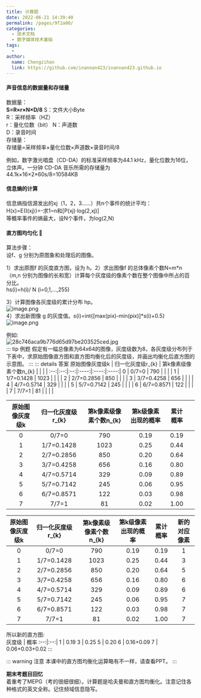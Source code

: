 ```yaml
---
title: 计算题
date: 2022-06-21 14:39:40
permalink: /pages/9f2a00/
categories:
  - 技术文档
  - 数字媒体技术基础
tags:
  - 
author: 
  name: Chengzihan
  link: https://github.com/inannan423/inannan423.github.io
---
```

#### 声音信息的数据量和存储量

数据量：  
**S=R×r×N×D/8**
S：文件大小Byte  
R：采样频率（HZ）  
r：量化位数（bit）
N：声道数  
D：录音时间  
存储量：  
存储量=采样频率×量化位数×声道数×录音时间/8  

例如，数字激光唱盘（CD-DA）的标准采样频率为44.1 kHz，量化位数为16位，立体声。一分钟 CD-DA 音乐所需的存储量为  
44.1k×16×2×60s/8=10584KB  

#### 信息熵的计算

信息熵指信源发出的xj（1，2，3……）共n个事件的统计平均：  
H(x)=E{I(xj)}=-求1~n和[P(xj)·log(2,xj)]  
等概率事件的熵最大，设N个事件，为log(2,N)

#### 直方图均匀化 💎

算法步骤：  
设f、g 分别为原图象和处理后的图像。  

1）求出原图f 的灰度直方图，设为 h。2）求出图像f 的总体像素个数N=m*n（m,n 分别为图像的长和宽）计算每个灰度级的像素个数在整个图像中所占的百分比。  
hs(i)=h(i)/ N (i=0,1,…,255)  

3）计算图像各灰度级的累计分布 hp。  
![image.png](https://jetzihan-img.oss-cn-beijing.aliyuncs.com/blog/img/006SHRs9gy1h2ya979l1xj305c030glx.jpg)  
4）求出新图像 g 的灰度值。s(i)=int{[max(pix)-min(pix)]*s(i)+0.5}  
![image.png](https://jetzihan-img.oss-cn-beijing.aliyuncs.com/blog/img/006SHRs9gy1h2ya9e47wxj309s020jrn.jpg)  

例如:  
![28c746aca9b776d65d97be203525ced.jpg](https://jetzihan-img.oss-cn-beijing.aliyuncs.com/blog/img/006SHRs9gy1h396nq164mj31ce0u0wh4.jpg)  
::: tip 例题
假定有一幅总像素为64x64的图像，灰度级数为8，各灰度级分布列于下表中，求原始图像直方图和直方图均衡化后的灰度级，并画出均衡化后直方图的示意图。
:::
::: details 答案
原始图像灰度级k | 归一化灰度级r_{k} | 第k像素级像素个数n_{k} |  |  |  |
:--:|:--:|:--:|:----:|:----:|:----:|
0 | 0/7=0 | 790 | | | |
1 | 1/7=0.1428 | 1023 | | | |
2 | 2/7=0.2856 | 850 | | | |
3 | 3/7=0.4258 | 656 | | | |
4 | 4/7=0.5714 | 329 | | | |
5 | 5/7=0.7142 | 245 | | | |
6 | 6/7=0.8571 | 122 | | | |
7 | 7/7=1 | 81 | | | |

原始图像灰度级k | 归一化灰度级r_{k} | 第k像素级像素个数n_{k} | 第k级像素出现的概率 | 累计概率 |  |
:--:|:--:|:--:|:----:|:----:|:----:|
0 | 0/7=0 | 790 | 0.19 | 0.19 |  |
1 | 1/7=0.1428 | 1023 | 0.25 | 0.44 | |
2 | 2/7=0.2856 | 850 | 0.20 | 0.64 | |
3 | 3/7=0.4258 | 656 | 0.16 | 0.80 | |
4 | 4/7=0.5714 | 329 | 0.09 | 0.89 | |
5 | 5/7=0.7142 | 245 | 0.06 | 0.95 | |
6 | 6/7=0.8571 | 122 | 0.03 | 0.98 | |
7 | 7/7=1 | 81 | 0.02 | 1.00 | |

原始图像灰度级k | 归一化灰度级r_{k} | 第k像素级像素个数n_{k} | 第k级像素出现的概率 | 累计概率 | 新的对应像素 |
:--:|:--:|:--:|:----:|:----:|:----:|
0 | 0/7=0 | 790 | 0.19 | 0.19 | 1 |
1 | 1/7=0.1428 | 1023 | 0.25 | 0.44 | 3 |
2 | 2/7=0.2856 | 850 | 0.20 | 0.64 | 5 |
3 | 3/7=0.4258 | 656 | 0.16 | 0.80 | 6 |
4 | 4/7=0.5714 | 329 | 0.09 | 0.89 | 6 |
5 | 5/7=0.7142 | 245 | 0.06 | 0.95 | 7 |
6 | 6/7=0.8571 | 122 | 0.03 | 0.98 | 7 |
7 | 7/7=1 | 81 | 0.02 | 1.00 | 7 |

所以新的直方图:  
灰度级 | 概率
:--:|:--:|
1 | 0.19
3 | 0.25
5 | 0.20
6 | 0.16+0.09
7 | 0.06+0.03+0.02
:::

::: warning 注意
本课中的直方图均衡化运算略有不一样，请查看PPT。
:::

**期末考题目回忆**  
着重考了MEPG（考的很细很细）。计算题是哈夫曼和直方图均衡化。注意记住各种格式的英文全称。记住频域信息隐写。
